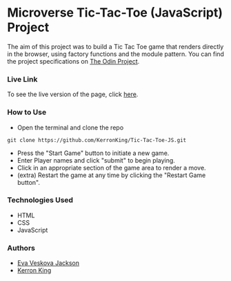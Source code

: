 # Microverse Tic-Tac-Toe (JavaScript) Project

The aim of this project was to build a Tic Tac Toe game that renders directly in the browser, using factory functions and the module pattern. You can find the project specifications on [The Odin Project](https://microverse.pathwright.com/library/fast-track-curriculum/69047/path/step/59623090/).

### Live Link

To see the live version of the page, click [here](https://rawcdn.githack.com/KerronKing/Tic-Tac-Toe-JS/a10d2ed4571c6da2585b6cb7cbcfe8ab519a1f1f/index.html).

### How to Use

* Open the terminal and clone the repo 
```
git clone https://github.com/KerronKing/Tic-Tac-Toe-JS.git
```
* Press the "Start Game" button to initiate a new game.
* Enter Player names and click "submit" to begin playing.
* Click in an appropriate section of the game area to render a move.
* (extra) Restart the game at any time by clicking the "Restart Game button".

### Technologies Used
* HTML
* CSS
* JavaScript

### Authors
* [Eva Veskova Jackson](https://github.com/evaveskova)
* [Kerron King](https://github.com/KerronKing)
